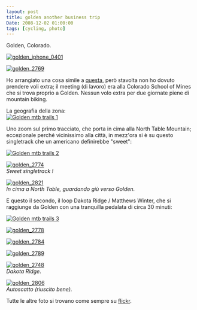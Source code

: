 ```yaml
---
layout: post
title: golden another business trip
Date: 2008-12-02 01:00:00
tags: [cycling, photo]
---
```

 

Golden, Colorado.  
  
[![golden_iphone_0401](http://farm4.static.flickr.com/3218/3060214978_ec7d56c69f.jpg)](http://www.flickr.com/photos/aadm/3060214978/)  
  
[![golden_2769](http://farm4.static.flickr.com/3247/3059359181_3a5c4478e6.jpg)](http://www.flickr.com/photos/aadm/3059359181/)  
  
Ho arrangiato una cosa simile a [questa](http://aadm.github.com/2008-05-20-santa-cruz-a-business-trip.html), però stavolta non ho dovuto prendere voli extra; il meeting (di lavoro) era alla Colorado School of Mines che si trova proprio a Golden. Nessun volo extra per due giornate piene di mountain biking.  
  
La geografia della zona:  
[![Golden mtb trails 1](http://farm4.static.flickr.com/3068/3076074760_163a7d8f8c_o.png)](http://www.flickr.com/photos/aadm/3076074760/)  
  
Uno zoom sul primo tracciato, che porta in cima alla North Table Mountain; eccezionale perché vicinissimo alla città, in mezz'ora si è su questo singletrack che un americano definirebbe "sweet":  

  
[![Golden mtb trails 2](http://farm4.static.flickr.com/3284/3075242549_cbd0ae5ceb.jpg)](http://www.flickr.com/photos/aadm/3075242549/)  
  
[![golden_2774](http://farm4.static.flickr.com/3138/3059360967_65d4774587.jpg)](http://www.flickr.com/photos/aadm/3059360967/)  
_Sweet singletrack !_  
  
[![golden_2821](http://farm4.static.flickr.com/3045/3060210962_32fa684f5f.jpg)](http://www.flickr.com/photos/aadm/3060210962/)  
_In cima a North Table, guardando giù verso Golden._  
  
E questo il secondo, il loop Dakota Ridge / Matthews Winter, che si raggiunge da Golden con una tranquilla pedalata di circa 30 minuti:  
  
[![Golden mtb trails 3](http://farm4.static.flickr.com/3170/3075242723_c3f2a98ece.jpg)](http://www.flickr.com/photos/aadm/3075242723/)  
  
[![golden_2778](http://farm4.static.flickr.com/3045/3059362553_dfeb906d45.jpg)](http://www.flickr.com/photos/aadm/3059362553/)  
  
[![golden_2784](http://farm4.static.flickr.com/3178/3059364583_cd11abff96.jpg)](http://www.flickr.com/photos/aadm/3059364583/)  
  
[![golden_2789](http://farm4.static.flickr.com/3049/3060202796_377e78de59.jpg)](http://www.flickr.com/photos/aadm/3060202796/)  
  
[![golden_2748](http://farm4.static.flickr.com/3176/3059350909_16eee22ce5.jpg)](http://www.flickr.com/photos/aadm/3059350909/)  
_Dakota Ridge_.  
  
[![golden_2806](http://farm4.static.flickr.com/3167/3060208834_88177a2461.jpg)](http://www.flickr.com/photos/aadm/3060208834/)  
_Autoscatto (riuscito bene)._  
  
Tutte le altre foto si trovano come sempre su [flickr](http://www.flickr.com/photos/aadm/sets/72157610048216733/). 
